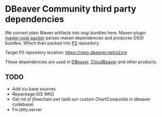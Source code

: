 # DBeaver Community third party dependencies

We convert plain Maven artifacts into osgi bundles here.
Maven plugin [maven-osgi-packer](https://github.com/dbeaver/dbeaver-osgi-common/maven-osgi-packer) parses maven dependencies and produces OSGI bundles. 
Which than packed into [P2](https://help.sonatype.com/en/p2-repositories.html) repository.

Target P2 repository location: https://repo.dbeaver.net/p2/ce

These dependencies are used in [DBeaver](https://github.com/dbeaver/dbeaver), [CloudBeaver](https://github.com/dbeaver/cloudbeaver) and other products.

## TODO

- Add icu.base sources
- Repackage GIS WKG
- Get rid of jfreechart.swt (add our custom ChartComposite in dbeaver codebase)
- Fix jetty.server
 